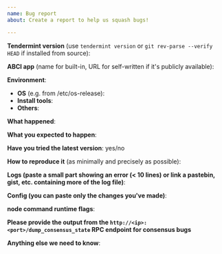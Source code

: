 ```yaml
---
name: Bug report
about: Create a report to help us squash bugs!

---
```

<!--

Please fill in as much of the template below as you can.

If you have general questions, please rather create a new discussion:
https://github.com/tendermint/tendermint/discussions

Be ready for followup questions, and please respond in a timely manner. We might
ask you to provide additional logs and data (tendermint & app).

-->

**Tendermint version** (use `tendermint version` or `git rev-parse --verify HEAD` if installed from source):


**ABCI app** (name for built-in, URL for self-written if it's publicly available):

**Environment**:
- **OS** (e.g. from /etc/os-release):
- **Install tools**:
- **Others**:


**What happened**:


**What you expected to happen**:


**Have you tried the latest version**: yes/no

**How to reproduce it** (as minimally and precisely as possible):

**Logs (paste a small part showing an error (< 10 lines) or link a pastebin, gist, etc. containing more of the log file)**:

**Config (you can paste only the changes you've made)**:

**node command runtime flags**:

**Please provide the output from the `http://<ip>:<port>/dump_consensus_state` RPC endpoint for consensus bugs**

**Anything else we need to know**:
